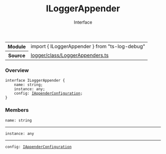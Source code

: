 <header class="symbol-info-header">    <h1 id="iloggerappender">ILoggerAppender</h1>    <label class="symbol-info-type-label interface">Interface</label>      </header>
<section class="symbol-info">      <table class="is-full-width">        <tbody>        <tr>          <th>Module</th>          <td>            <div class="lang-typescript">                <span class="token keyword">import</span> { ILoggerAppender }                 <span class="token keyword">from</span>                 <span class="token string">"ts-log-debug"</span>                            </div>          </td>        </tr>        <tr>          <th>Source</th>          <td>            <a href="https://github.com/romakita/log-debug/blob/v4.0.4/src/logger/class/LoggerAppenders.ts#L0-L0">                logger/class/LoggerAppenders.ts            </a>        </td>        </tr>                </tbody>      </table>    </section>

### Overview

<pre><code class="typescript-lang"><span class="token keyword">interface</span> ILoggerAppender <span class="token punctuation">{</span>
    name<span class="token punctuation">:</span> <span class="token keyword">string</span><span class="token punctuation">;</span>
    instance<span class="token punctuation">:</span> <span class="token keyword">any</span><span class="token punctuation">;</span>
    config<span class="token punctuation">:</span> <a href="#api/common/appenders/iappenderconfiguration"><span class="token">IAppenderConfiguration</span></a><span class="token punctuation">;</span>
<span class="token punctuation">}</span></code></pre>

### Members

<div class="method-overview"><pre><code class="typescript-lang">name<span class="token punctuation">:</span> <span class="token keyword">string</span></code></pre></div>
<hr />
<div class="method-overview"><pre><code class="typescript-lang">instance<span class="token punctuation">:</span> <span class="token keyword">any</span></code></pre></div>
<hr />
<div class="method-overview"><pre><code class="typescript-lang">config<span class="token punctuation">:</span> <a href="#api/common/appenders/iappenderconfiguration"><span class="token">IAppenderConfiguration</span></a></code></pre></div>
